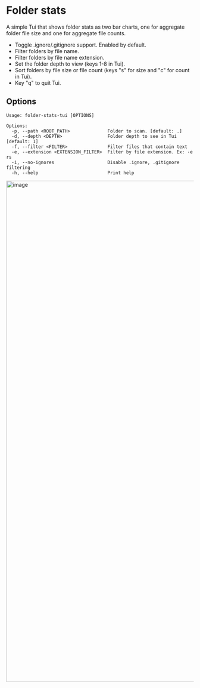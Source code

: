 # Folder stats
A simple Tui that shows folder stats as two bar charts, one for aggregate folder file size and one for aggregate file counts.

* Toggle .ignore/.gitignore support. Enabled by default.
* Filter folders by file name.
* Filter folders by file name extension.
* Set the folder depth to view (keys 1-8 in Tui).
* Sort folders by file size or file count (keys "s" for size and "c" for count in Tui).
* Key "q" to quit Tui.

## Options
```
Usage: folder-stats-tui [OPTIONS]

Options:
  -p, --path <ROOT_PATH>              Folder to scan. [default: .]
  -d, --depth <DEPTH>                 Folder depth to see in Tui [default: 1]
  -f, --filter <FILTER>               Filter files that contain text
  -e, --extension <EXTENSION_FILTER>  Filter by file extension. Ex: -e rs
  -i, --no-ignores                    Disable .ignore, .gitignore filtering
  -h, --help                          Print help
```

<img width="1344" alt="image" src="https://github.com/darrell-roberts/folder-stats-tui/assets/33698065/80a7c528-e589-4705-9120-6b64be17f348">
